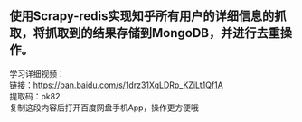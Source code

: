 ## 使用Scrapy-redis实现知乎所有用户的详细信息的抓取，将抓取到的结果存储到MongoDB，并进行去重操作。


学习详细视频：\
链接：https://pan.baidu.com/s/1drz31XqLDRp_KZiLt1Qf1A \
提取码：pk82 \
复制这段内容后打开百度网盘手机App，操作更方便哦
